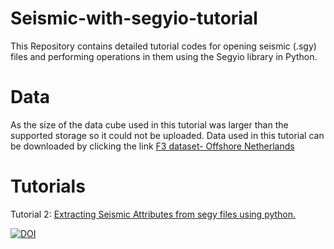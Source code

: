 # Seismic-with-segyio-tutorial
This Repository contains detailed tutorial codes for opening seismic (.sgy) files and performing operations in them using the Segyio library in Python.
# Data
As the size of the data cube used in this tutorial was larger than the supported storage so it could not be uploaded.
Data used in this tutorial can be downloaded by clicking the link [F3 dataset- Offshore Netherlands](https://terranubis.com/datainfo/F3-Demo-2020)

# Tutorials
Tutorial 2: [Extracting Seismic Attributes from segy files using python.](https://github.com/Arnab14999/Seismic-with-segyio-tutorial/blob/main/Tutorials/Tutorial%202%20-%20Calculation%20of%20Seismic%20Attributes.ipynb)

[![DOI](https://zenodo.org/badge/DOI/10.5281/zenodo.8132632.svg)](https://doi.org/10.5281/zenodo.8132820)

